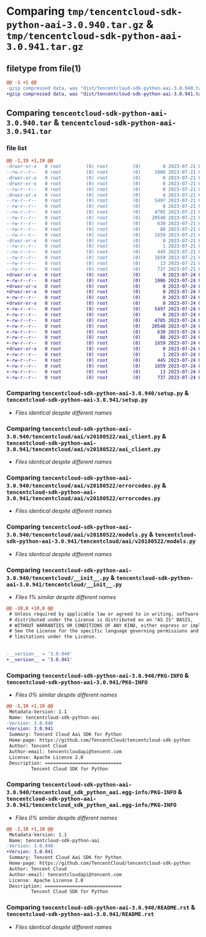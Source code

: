 # Comparing `tmp/tencentcloud-sdk-python-aai-3.0.940.tar.gz` & `tmp/tencentcloud-sdk-python-aai-3.0.941.tar.gz`

## filetype from file(1)

```diff
@@ -1 +1 @@
-gzip compressed data, was "dist/tencentcloud-sdk-python-aai-3.0.940.tar", last modified: Fri Jul 21 00:21:00 2023, max compression
+gzip compressed data, was "dist/tencentcloud-sdk-python-aai-3.0.941.tar", last modified: Mon Jul 24 00:17:57 2023, max compression
```

## Comparing `tencentcloud-sdk-python-aai-3.0.940.tar` & `tencentcloud-sdk-python-aai-3.0.941.tar`

### file list

```diff
@@ -1,19 +1,19 @@
-drwxr-xr-x   0 root         (0) root         (0)        0 2023-07-21 00:21:00.000000 tencentcloud-sdk-python-aai-3.0.940/
--rw-r--r--   0 root         (0) root         (0)     1006 2023-07-21 00:21:00.000000 tencentcloud-sdk-python-aai-3.0.940/setup.py
-drwxr-xr-x   0 root         (0) root         (0)        0 2023-07-21 00:21:00.000000 tencentcloud-sdk-python-aai-3.0.940/tencentcloud/
-drwxr-xr-x   0 root         (0) root         (0)        0 2023-07-21 00:21:00.000000 tencentcloud-sdk-python-aai-3.0.940/tencentcloud/aai/
--rw-r--r--   0 root         (0) root         (0)        0 2023-07-21 00:21:00.000000 tencentcloud-sdk-python-aai-3.0.940/tencentcloud/aai/__init__.py
-drwxr-xr-x   0 root         (0) root         (0)        0 2023-07-21 00:21:00.000000 tencentcloud-sdk-python-aai-3.0.940/tencentcloud/aai/v20180522/
--rw-r--r--   0 root         (0) root         (0)     5497 2023-07-21 00:21:00.000000 tencentcloud-sdk-python-aai-3.0.940/tencentcloud/aai/v20180522/aai_client.py
--rw-r--r--   0 root         (0) root         (0)        0 2023-07-21 00:21:00.000000 tencentcloud-sdk-python-aai-3.0.940/tencentcloud/aai/v20180522/__init__.py
--rw-r--r--   0 root         (0) root         (0)     4705 2023-07-21 00:21:00.000000 tencentcloud-sdk-python-aai-3.0.940/tencentcloud/aai/v20180522/errorcodes.py
--rw-r--r--   0 root         (0) root         (0)    20548 2023-07-21 00:21:00.000000 tencentcloud-sdk-python-aai-3.0.940/tencentcloud/aai/v20180522/models.py
--rw-r--r--   0 root         (0) root         (0)      630 2023-07-21 00:21:00.000000 tencentcloud-sdk-python-aai-3.0.940/tencentcloud/__init__.py
--rw-r--r--   0 root         (0) root         (0)       88 2023-07-21 00:21:00.000000 tencentcloud-sdk-python-aai-3.0.940/setup.cfg
--rw-r--r--   0 root         (0) root         (0)     1659 2023-07-21 00:21:00.000000 tencentcloud-sdk-python-aai-3.0.940/PKG-INFO
-drwxr-xr-x   0 root         (0) root         (0)        0 2023-07-21 00:21:00.000000 tencentcloud-sdk-python-aai-3.0.940/tencentcloud_sdk_python_aai.egg-info/
--rw-r--r--   0 root         (0) root         (0)        1 2023-07-21 00:21:00.000000 tencentcloud-sdk-python-aai-3.0.940/tencentcloud_sdk_python_aai.egg-info/dependency_links.txt
--rw-r--r--   0 root         (0) root         (0)      445 2023-07-21 00:21:00.000000 tencentcloud-sdk-python-aai-3.0.940/tencentcloud_sdk_python_aai.egg-info/SOURCES.txt
--rw-r--r--   0 root         (0) root         (0)     1659 2023-07-21 00:21:00.000000 tencentcloud-sdk-python-aai-3.0.940/tencentcloud_sdk_python_aai.egg-info/PKG-INFO
--rw-r--r--   0 root         (0) root         (0)       13 2023-07-21 00:21:00.000000 tencentcloud-sdk-python-aai-3.0.940/tencentcloud_sdk_python_aai.egg-info/top_level.txt
--rw-r--r--   0 root         (0) root         (0)      737 2023-07-21 00:21:00.000000 tencentcloud-sdk-python-aai-3.0.940/README.rst
+drwxr-xr-x   0 root         (0) root         (0)        0 2023-07-24 00:17:57.000000 tencentcloud-sdk-python-aai-3.0.941/
+-rw-r--r--   0 root         (0) root         (0)     1006 2023-07-24 00:17:57.000000 tencentcloud-sdk-python-aai-3.0.941/setup.py
+drwxr-xr-x   0 root         (0) root         (0)        0 2023-07-24 00:17:57.000000 tencentcloud-sdk-python-aai-3.0.941/tencentcloud/
+drwxr-xr-x   0 root         (0) root         (0)        0 2023-07-24 00:17:57.000000 tencentcloud-sdk-python-aai-3.0.941/tencentcloud/aai/
+-rw-r--r--   0 root         (0) root         (0)        0 2023-07-24 00:17:57.000000 tencentcloud-sdk-python-aai-3.0.941/tencentcloud/aai/__init__.py
+drwxr-xr-x   0 root         (0) root         (0)        0 2023-07-24 00:17:57.000000 tencentcloud-sdk-python-aai-3.0.941/tencentcloud/aai/v20180522/
+-rw-r--r--   0 root         (0) root         (0)     5497 2023-07-24 00:17:57.000000 tencentcloud-sdk-python-aai-3.0.941/tencentcloud/aai/v20180522/aai_client.py
+-rw-r--r--   0 root         (0) root         (0)        0 2023-07-24 00:17:57.000000 tencentcloud-sdk-python-aai-3.0.941/tencentcloud/aai/v20180522/__init__.py
+-rw-r--r--   0 root         (0) root         (0)     4705 2023-07-24 00:17:57.000000 tencentcloud-sdk-python-aai-3.0.941/tencentcloud/aai/v20180522/errorcodes.py
+-rw-r--r--   0 root         (0) root         (0)    20548 2023-07-24 00:17:57.000000 tencentcloud-sdk-python-aai-3.0.941/tencentcloud/aai/v20180522/models.py
+-rw-r--r--   0 root         (0) root         (0)      630 2023-07-24 00:17:57.000000 tencentcloud-sdk-python-aai-3.0.941/tencentcloud/__init__.py
+-rw-r--r--   0 root         (0) root         (0)       88 2023-07-24 00:17:57.000000 tencentcloud-sdk-python-aai-3.0.941/setup.cfg
+-rw-r--r--   0 root         (0) root         (0)     1659 2023-07-24 00:17:57.000000 tencentcloud-sdk-python-aai-3.0.941/PKG-INFO
+drwxr-xr-x   0 root         (0) root         (0)        0 2023-07-24 00:17:57.000000 tencentcloud-sdk-python-aai-3.0.941/tencentcloud_sdk_python_aai.egg-info/
+-rw-r--r--   0 root         (0) root         (0)        1 2023-07-24 00:17:57.000000 tencentcloud-sdk-python-aai-3.0.941/tencentcloud_sdk_python_aai.egg-info/dependency_links.txt
+-rw-r--r--   0 root         (0) root         (0)      445 2023-07-24 00:17:57.000000 tencentcloud-sdk-python-aai-3.0.941/tencentcloud_sdk_python_aai.egg-info/SOURCES.txt
+-rw-r--r--   0 root         (0) root         (0)     1659 2023-07-24 00:17:57.000000 tencentcloud-sdk-python-aai-3.0.941/tencentcloud_sdk_python_aai.egg-info/PKG-INFO
+-rw-r--r--   0 root         (0) root         (0)       13 2023-07-24 00:17:57.000000 tencentcloud-sdk-python-aai-3.0.941/tencentcloud_sdk_python_aai.egg-info/top_level.txt
+-rw-r--r--   0 root         (0) root         (0)      737 2023-07-24 00:17:57.000000 tencentcloud-sdk-python-aai-3.0.941/README.rst
```

### Comparing `tencentcloud-sdk-python-aai-3.0.940/setup.py` & `tencentcloud-sdk-python-aai-3.0.941/setup.py`

 * *Files identical despite different names*

### Comparing `tencentcloud-sdk-python-aai-3.0.940/tencentcloud/aai/v20180522/aai_client.py` & `tencentcloud-sdk-python-aai-3.0.941/tencentcloud/aai/v20180522/aai_client.py`

 * *Files identical despite different names*

### Comparing `tencentcloud-sdk-python-aai-3.0.940/tencentcloud/aai/v20180522/errorcodes.py` & `tencentcloud-sdk-python-aai-3.0.941/tencentcloud/aai/v20180522/errorcodes.py`

 * *Files identical despite different names*

### Comparing `tencentcloud-sdk-python-aai-3.0.940/tencentcloud/aai/v20180522/models.py` & `tencentcloud-sdk-python-aai-3.0.941/tencentcloud/aai/v20180522/models.py`

 * *Files identical despite different names*

### Comparing `tencentcloud-sdk-python-aai-3.0.940/tencentcloud/__init__.py` & `tencentcloud-sdk-python-aai-3.0.941/tencentcloud/__init__.py`

 * *Files 1% similar despite different names*

```diff
@@ -10,8 +10,8 @@
 # Unless required by applicable law or agreed to in writing, software
 # distributed under the License is distributed on an "AS IS" BASIS,
 # WITHOUT WARRANTIES OR CONDITIONS OF ANY KIND, either express or implied.
 # See the License for the specific language governing permissions and
 # limitations under the License.
 
 
-__version__ = '3.0.940'
+__version__ = '3.0.941'
```

### Comparing `tencentcloud-sdk-python-aai-3.0.940/PKG-INFO` & `tencentcloud-sdk-python-aai-3.0.941/PKG-INFO`

 * *Files 0% similar despite different names*

```diff
@@ -1,10 +1,10 @@
 Metadata-Version: 1.1
 Name: tencentcloud-sdk-python-aai
-Version: 3.0.940
+Version: 3.0.941
 Summary: Tencent Cloud Aai SDK for Python
 Home-page: https://github.com/TencentCloud/tencentcloud-sdk-python
 Author: Tencent Cloud
 Author-email: tencentcloudapi@tencent.com
 License: Apache License 2.0
 Description: ============================
         Tencent Cloud SDK for Python
```

### Comparing `tencentcloud-sdk-python-aai-3.0.940/tencentcloud_sdk_python_aai.egg-info/PKG-INFO` & `tencentcloud-sdk-python-aai-3.0.941/tencentcloud_sdk_python_aai.egg-info/PKG-INFO`

 * *Files 0% similar despite different names*

```diff
@@ -1,10 +1,10 @@
 Metadata-Version: 1.1
 Name: tencentcloud-sdk-python-aai
-Version: 3.0.940
+Version: 3.0.941
 Summary: Tencent Cloud Aai SDK for Python
 Home-page: https://github.com/TencentCloud/tencentcloud-sdk-python
 Author: Tencent Cloud
 Author-email: tencentcloudapi@tencent.com
 License: Apache License 2.0
 Description: ============================
         Tencent Cloud SDK for Python
```

### Comparing `tencentcloud-sdk-python-aai-3.0.940/README.rst` & `tencentcloud-sdk-python-aai-3.0.941/README.rst`

 * *Files identical despite different names*

